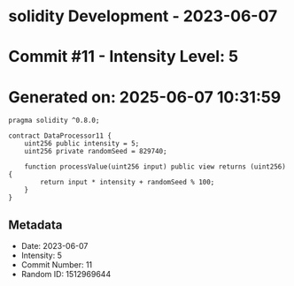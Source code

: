 ﻿# solidity Development - 2023-06-07
# Commit #11 - Intensity Level: 5
# Generated on: 2025-06-07 10:31:59
```solidity
pragma solidity ^0.8.0;

contract DataProcessor11 {
    uint256 public intensity = 5;
    uint256 private randomSeed = 829740;

    function processValue(uint256 input) public view returns (uint256) {
        return input * intensity + randomSeed % 100;
    }
}
```
## Metadata
- Date: 2023-06-07
- Intensity: 5
- Commit Number: 11
- Random ID: 1512969644
